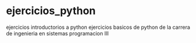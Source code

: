 # ejercicios_python
ejercicios introductorios a python
ejercicios basicos de python de la carrera de ingenieria en sistemas programacion III
